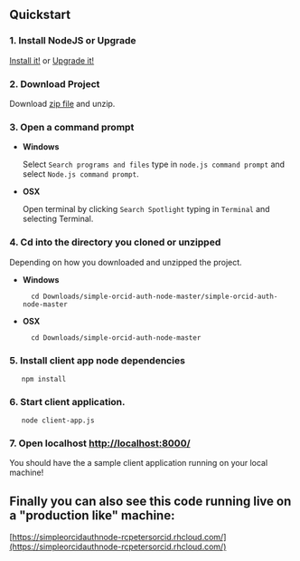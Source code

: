 ## Quickstart

### 1. Install NodeJS or Upgrade 

[Install it!](https://nodejs.org/)
or 
[Upgrade it!](http://davidwalsh.name/upgrade-nodejs)



### 2. Download Project

Download [zip file](https://github.com/rcpeters/simple-orcid-auth-node/archive/master.zip) and
 unzip.
   

### 3. Open a command prompt

* **Windows**
 
    Select `Search programs and files` type in `node.js command prompt` and select `Node.js command prompt`.
    
* **OSX**
 
    Open terminal by clicking `Search Spotlight` typing in `Terminal` and selecting Terminal.


### 4. Cd into the directory you cloned or unzipped

Depending on how you downloaded and unzipped the project.

* **Windows**

        cd Downloads/simple-orcid-auth-node-master/simple-orcid-auth-node-master

* **OSX**
 

        cd Downloads/simple-orcid-auth-node-master


### 5. Install client app node dependencies

       npm install 

### 6. Start client application.

       node client-app.js

### 7. Open localhost [http://localhost:8000/](http://localhost:8000/)
You should have the a sample client application running on your local machine!

## Finally you can also see this code running live on a "production like" machine:

[https://simpleorcidauthnode-rcpetersorcid.rhcloud.com/](https://simpleorcidauthnode-rcpetersorcid.rhcloud.com/)
